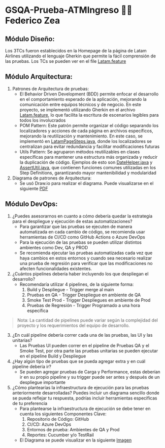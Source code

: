 # GSQA-Prueba-ATMIngreso 🧑‍🍳 Federico Zea

## Módulo Diseño:
Los 3TCs fueron establecidos en la Homepage de la página de Latam Airlines utilizando el lenguaje Gherkin que
permite la fácil comprensión de las pruebas. Los TCs se pueden ver en el file [Latam.feature](https://github.com/FZeaa/GSQA-Prueba-ATMIngreso/blob/master/features/Latam.feature)

## Módulo Arquitectura:
1. Patrones de Arquitectura de pruebas:
    - El Behavior Driven Development (BDD) permite enfocar el desarrollo en el comportamiento esperado de la aplicación, mejorando la comunicación entre equipos técnicos y de negocio. En este proyecto, se implementó utilizando Gherkin en el archivo [Latam.feature](https://github.com/FZeaa/GSQA-Prueba-ATMIngreso/blob/master/features/Latam.feature), lo que facilita la escritura de escenarios legibles para todos los involucrados
    - POM Pattern: Este patrón permite organizar el código separando los localizadores y acciones de cada página en archivos específicos, mejorando la reutilización y mantenimiento. En este caso, se implementó en [LatamPageSteps.java](https://github.com/FZeaa/GSQA-Prueba-ATMIngreso/blob/master/src/test/java/stepDefinitions/LatamPageSteps.java), donde los localizadores se centralizan para evitar redundancia y facilitar modificaciones futuras
    - Utils Pattern: Se agruparon métodos reutilizables en clases específicas para mantener una estructura más organizada y reducir la duplicación de código. Ejemplos de esto son [DateHelper.java](https://github.com/FZeaa/GSQA-Prueba-ATMIngreso/blob/master/src/main/java/utils/DateHelper.java) y [AssertUtil.java](https://github.com/FZeaa/GSQA-Prueba-ATMIngreso/blob/master/src/main/java/utils/AssertUtil.java), que contienen funciones comunes utilizadas en los Step Definitions, garantizando mayor mantenibilidad y modularidad
2. Diagrama de patrones de Arquitectura:
    - Se usó Draw.io para realizar el diagrama. Puede visualizarse en el siguiente [PDF](https://github.com/FZeaa/GSQA-Prueba-ATMIngreso/blob/master/GSQADiagramaDePruebas.drawio.pdf)
  
##  Módulo DevOps:
1. ¿Puedes asesorarnos en cuanto a cómo debería quedar la estrategia para el despliegue y
ejecución de estas automatizaciones?
    - Para garantizar que las pruebas se ejecuten de manera automatizada en cada cambio de código,
      se recomienda usar herramientas de CI/CD como GitHub Actions o Azure DevOps
    - Para la ejecución de las pruebas se pueden utilizar distintos ambientes como Dev, QA y PROD
    - Se recomienda ejecutar las pruebas automatizadas cada vez que haya cambios en estos entornos y cuando sea necesario
      realizar una prueba de regresión para verificar que las modificaciones no afecten funcionalidades existentes.
2. ¿Cuántos pipelines debería haber incluyendo los que despliegan el desarrollo?
   - Recomendaría utilizar 4 pipelines, de la siguiente forma:
       1. Build y Despliegue - Trigger merge al main
       2. Pruebas en QA - Trigger Despliegue en ambiente de QA
       3. Smoke Test Prod - Trigger Despliegues en ambiente de Prod
       4. Pruebas de Regresión - Trigger Programado a una hora específica
  > Nota: La cantidad de pipelines puede variar según la complejidad del proyecto y los requerimientos del equipo de desarrollo.  
3. ¿En cuál pipeline debería correr cada una de las pruebas, las UI y las unitarias?
   -  Las Pruebas UI pueden correr en el pipeline de Pruebas QA y el Smoke Test, por otra parte las
     pruebas unitarias se pueden ejecutar en el pipeline Build y Despliegue
4. ¿Hay algún tipo de pruebas que se pueda agregar extra y en cuál pipeline debería ir?
    -  Se pueden agregar pruebas de Carga y Performance, estas deberían ir en su propio pipeline y su trigger puede ser antes y
      después de un despliegue importante
5. ¿Cómo plantearías la infraestructura de ejecución para las pruebas anteriormente
desarrolladas? Puedes incluir un diagrama sencillo donde se pueda reflejar tu respuesta,
podrías incluir herramientas específicas de tu preferencia
    - Para plantearse la infraestructura de ejecución se debe tener en cuenta los siguientes Componentes Clave:
        1. Repositorio de Código: GitHub
        2. CI/CD: Azure DevOps
        3. Entornos de prueba: Ambientes de QA y Prod
        4. Reportes: Cucumber y/o TestRail
    - El Diagrama se puede visualizar en la siguiente [Imagen](https://github.com/FZeaa/GSQA-Prueba-ATMIngreso/blob/master/Diagrama%20infraestructura.png)

